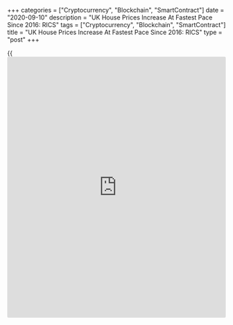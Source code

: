 +++
categories = ["Cryptocurrency", "Blockchain", "SmartContract"]
date = "2020-09-10"
description = "UK House Prices Increase At Fastest Pace Since 2016: RICS"
tags = ["Cryptocurrency", "Blockchain", "SmartContract"]
title = "UK House Prices Increase At Fastest Pace Since 2016: RICS"
type = "post"
+++

{{<iframe id="large-banner" src="https://www.bounty.group/#slide=28.0" width="100%" height="600" scrolling="no" style="border: 0px solid rgb(216, 221, 230); border-radius: 3px;">}}

UK house prices increased at the strongest pace since 2016 as almost all
regions logged price increases, survey data from the Royal Institution
of Chartered Surveyors, or RICS, showed Thursday.

The house price balance rose to +44 percent in August, the highest
reading since 2016, from +13 percent registered in July. The expected
balance was +25 percent.  
  
This marked a dramatic turnaround compared to the reading of -33 percent
registered back in May. The agency said virtually all parts of the UK
are now seeing prices increase to a greater or lesser degree. London was
the only exception.

Enquiries, sales and new instructions all continued to rise firmly in
August, the survey showed.

The pandemic was expected to cause a lasting shift in the desirability
of certain property characteristics, as 83 percent of respondents
anticipate demand increasing for homes with gardens over the next two
years.  
  
A net balance of 63 percent of contributors reported an increase in
buyer interest during August. Further, about 46 percent of participants
said new instructions being listed onto the sales market continued to
rise.

A strong growth in agreed sales was cited for a third successive month,
with a net balance of +61 percent of contributors seeing a pick-up.

For comments and feedback [contact](https://www.playgroundfx.com/contact/): editorial@rtt[news](https://www.letsplayfx.com/blog/forex-news-website/).com

[Economic News][1]

 **What parts of the world are seeing the best (and worst) economic
performances lately? Click[here][2] to check out our [Econ Scorecard][2]
and find out! See up-to-the-moment [ranking](https://www.playgroundfx.com/blog/crypto-exchange-ranking/)s for the best and worst
performers in [GDP][3], [unemployment rate][4], [inflation][5] and much
more.**

   1. www.rtt[news](https://www.letsplayfx.com/blog/forex-news-website/).com/Content/EconomicNews.aspx
   2. www.rtt[news](https://www.letsplayfx.com/blog/forex-news-website/).com/economic-scorecard/world-rank/unemployment-rate/highest-performance.aspx
   3. www.rtt[news](https://www.letsplayfx.com/blog/forex-news-website/).com/economic-scorecard/world-rank/GDP/highest-performance.aspx
   4. www.rtt[news](https://www.letsplayfx.com/blog/forex-news-website/).com/economic-scorecard/world-rank/unemployment-rate/lowest-performance.aspx
   5. www.rtt[news](https://www.letsplayfx.com/blog/forex-news-website/).com/economic-scorecard/world-rank/CPI/highest-performance.aspx